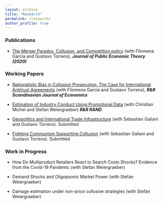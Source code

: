```yaml
---
layout: archive
title: "Research"
permalink: /research/
author_profile: true
---
```


### Publications

* [The Merger Paradox, Collusion, and Competition policy](https://onlinelibrary.wiley.com/doi/abs/10.1111/jpet.12448) (with Filomena Garcia and Gustavo Torrens), ***Journal of Public Economic Theory (2020)***

### Working Papers

* [Nationalistic Bias in Collusion Prosecution: The Case for International Antitrust Agreements](https://papers.ssrn.com/sol3/papers.cfm?abstract_id=2943073) (with Filomena Garcia and Gustavo Torrens), ***R&R Scandinavian Journal of Economics***

* [Estimation of Industry Conduct Using Promotional Data](https://josempazymino.github.io/files/conduct_cereal.pdf) (with Christian Michel and Stefan Weiergraeber) ***R&R RAND***

* [Geopolitics and International Trade Infrastructure](https://papers.ssrn.com/sol3/papers.cfm?abstract_id=3882736) (with Sebastian Galiani and Gustavo Torrens). Submitted

* [Fighting Communism Supporting Collusion](https://papers.ssrn.com/sol3/papers.cfm?abstract_id=4135570) (with Sebastian Galiani and Gustavo Torrens). Submitted

### Work in Progress

* How Do Multiproduct Retailers React to Search Costs Shocks? Evidence from the Covid-19 Pandemic (with Stefan Weiergraeber)

* Demand Shocks and Oligopsonic Market Power (with Stefan Weiergraeber)

* Damage estimation under non-price collusive strategies (with Stefan Weiergraeber)